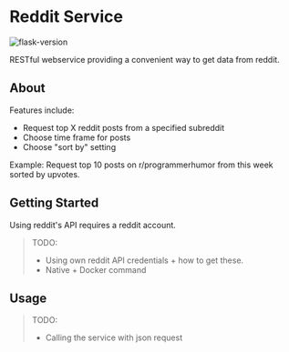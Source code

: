 # Reddit Service
![flask-version](https://img.shields.io/badge/flask-v1.1.2-blue)

RESTful webservice providing a convenient way to get data from reddit.  

## About

Features include:
- Request top X reddit posts from a specified subreddit
- Choose time frame for posts
- Choose "sort by" setting

Example:
Request top 10 posts on r/programmerhumor from this week sorted by upvotes.

## Getting Started

Using reddit's API requires a reddit account. 

> TODO: 
> - Using own reddit API credentials + how to get these.
> - Native + Docker command

## Usage 

> TODO: 
> - Calling the service with json request 
